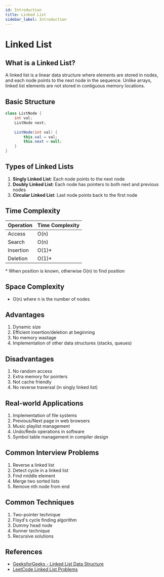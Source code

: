 ```yaml
---
id: Introduction
title: Linked List
sidebar_label: Introduction
---
```


# Linked List

## What is a Linked List?
A linked list is a linear data structure where elements are stored in nodes, and each node points to the next node in the sequence. Unlike arrays, linked list elements are not stored in contiguous memory locations.

## Basic Structure
```java
class ListNode {
    int val;
    ListNode next;
    
    ListNode(int val) {
        this.val = val;
        this.next = null;
    }
}
```

## Types of Linked Lists
1. **Singly Linked List**: Each node points to the next node
2. **Doubly Linked List**: Each node has pointers to both next and previous nodes
3. **Circular Linked List**: Last node points back to the first node

## Time Complexity
| Operation | Time Complexity |
|-----------|----------------|
| Access    | O(n)          |
| Search    | O(n)          |
| Insertion | O(1)*         |
| Deletion  | O(1)*         |

\* When position is known, otherwise O(n) to find position

## Space Complexity
- O(n) where n is the number of nodes

## Advantages
1. Dynamic size
2. Efficient insertion/deletion at beginning
3. No memory wastage
4. Implementation of other data structures (stacks, queues)

## Disadvantages
1. No random access
2. Extra memory for pointers
3. Not cache friendly
4. No reverse traversal (in singly linked list)

## Real-world Applications
1. Implementation of file systems
2. Previous/Next page in web browsers
3. Music playlist management
4. Undo/Redo operations in software
5. Symbol table management in compiler design

## Common Interview Problems
1. Reverse a linked list
2. Detect cycle in a linked list
3. Find middle element
4. Merge two sorted lists
5. Remove nth node from end

## Common Techniques
1. Two-pointer technique
2. Floyd's cycle finding algorithm
3. Dummy head node
4. Runner technique
5. Recursive solutions

## References
- [GeeksforGeeks - Linked List Data Structure](https://www.geeksforgeeks.org/data-structures/linked-list/)
- [LeetCode Linked List Problems](https://leetcode.com/tag/linked-list/) 